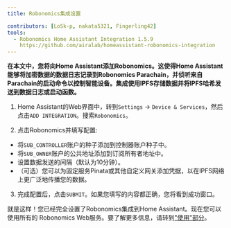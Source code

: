 ```yaml
---
title: Robonomics集成设置

contributors: [LoSk-p, nakata5321, Fingerling42]
tools:
  - Robonomics Home Assistant Integration 1.5.9
    https://github.com/airalab/homeassistant-robonomics-integration
---
```


**在本文中，您将向Home Assistant添加Robonomics。这使得Home Assistant能够将加密数据的数据日志记录到Robonomics Parachain，并侦听来自Parachain的启动命令以控制智能设备。集成使用IPFS存储数据并将IPFS哈希发送到数据日志或启动函数。**

<robo-wiki-video autoplay loop controls :videos="[{src: 'https://cloudflare-ipfs.com/ipfs/QmQp66J943zbF6iFdkKQpBikSbm9jV9La25bivKd7cz6fD', type:'mp4'}]" />

1. Home Assistant的Web界面中，转到`Settings` -> `Device & Services`，然后点击`ADD INTEGRATION`。搜索`Robonomics`。

2. 点击Robonomics并填写配置: 

- 将`SUB_CONTROLLER`账户的种子添加到控制器账户种子中。
- 将`SUB_OWNER`账户的公共地址添加到订阅所有者地址中。
- 设置数据发送的间隔（默认为10分钟）。
- （可选）您可以为固定服务Pinata或其他自定义网关添加凭据，以在IPFS网络上更广泛地传播您的数据。

3. 完成配置后，点击`SUBMIT`。如果您填写的内容都正确，您将看到成功窗口。

就是这样！您已经完全设置了Robonomics集成到Home Assistant。现在您可以使用所有的 
Robonomics Web服务。要了解更多信息，请转到["使用"部分](/docs/global-administration)。
